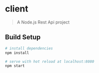 # client

> A Node.js Rest Api project

## Build Setup

``` bash
# install dependencies
npm install

# serve with hot reload at localhost:8080
npm start